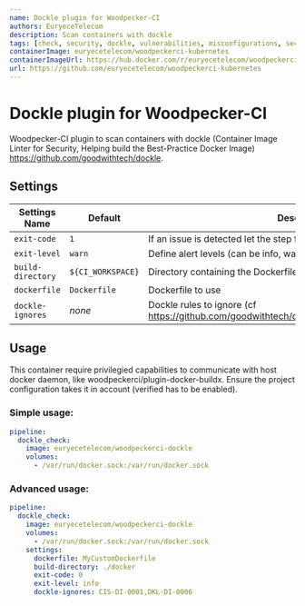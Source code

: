 ```yaml
---
name: Dockle plugin for Woodpecker-CI
authors: EuryeceTelecom
description: Scan containers with dockle
tags: [check, security, dockle, vulnerabilities, misconfigurations, secrets]
containerImage: euryecetelecom/woodpeckerci-kubernetes
containerImageUrl: https://hub.docker.com/r/euryecetelecom/woodpeckerci-kubernetes
url: https://github.com/euryecetelecom/woodpeckerci-kubernetes
---
```



# Dockle plugin for Woodpecker-CI

Woodpecker-CI plugin to scan containers with dockle (Container Image Linter for Security, Helping build the Best-Practice Docker Image) https://github.com/goodwithtech/dockle.


## Settings

| Settings Name             | Default               | Description
| --------------------------| --------------------- | --------------------------------------------
| `exit-code`               | `1`                   | If an issue is detected let the step fail
| `exit-level`              | `warn`                | Define alert levels (can be info, warn or fatal)
| `build-directory`         | `${CI_WORKSPACE}`     | Directory containing the Dockerfile to use to build the container
| `dockerfile`              | `Dockerfile`          | Dockerfile to use
| `dockle-ignores`          | *none*                | Dockle rules to ignore (cf https://github.com/goodwithtech/dockle/blob/master/CHECKPOINT.md)


## Usage

This container require privilegied capabilities to communicate with host docker daemon, like woodpeckerci/plugin-docker-buildx. Ensure the project configuration takes it in account (verified has to be enabled).

### Simple usage:

```yml
pipeline:
  dockle_check:
    image: euryecetelecom/woodpeckerci-dockle
    volumes:
      - /var/run/docker.sock:/var/run/docker.sock
```

### Advanced usage:

```yml
pipeline:
  dockle_check:
    image: euryecetelecom/woodpeckerci-dockle
    volumes:
      - /var/run/docker.sock:/var/run/docker.sock
    settings:
      dockerfile: MyCustomDockerfile
      build-directory: ./docker
      exit-code: 0
      exit-level: info
      dockle-ignores: CIS-DI-0001,DKL-DI-0006
```
